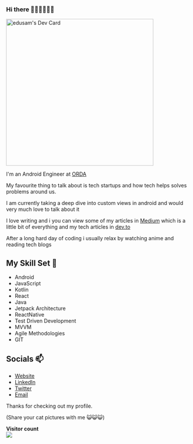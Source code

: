 ### Hi there 👋🏾👋🏽👋🏽

<a href="https://app.daily.dev/rake_codes"><img src="https://api.daily.dev/devcards/23030d2f20604abba2f5c9c5514cfbe5.png?r=aah" width="400" alt="edusam's Dev Card"/></a>

I'm an Android Engineer at [ORDA](https://orda.africa/)

My favourite thing to talk about is tech startups and how tech helps solves problems around us.

I am currently taking a deep dive into custom views in android and would very much love to talk about it

I love writing and i you can view some of my articles in [Medium](https://esambooks.medium.com/) which is a little bit of everything and my tech articles in [dev.to](https://dev.to/kolanse)

After a long hard day of coding i usually relax by watching anime and reading tech blogs

## My Skill Set 🔭
- Android
- JavaScript
- Kotlin
- React
- Java
- Jetpack Architecture
- ReactNative
- Test Driven Development
- MVVM
- Agile Methodologies
- GIT

## Socials 📫
- [Website](https://dev.to/kolanse)
- [LinkedIn](https://linkedin.com/in/ochubasamuel/)
- [Twitter](https://twitter.com/rake_code)
- [Email](mailto:esambooks@gmail.com)

Thanks for checking out my profile.

 (Share your cat pictures with me 😺😺😺)

<p align="left"> 
  <b>Visitor count</b><br>
  <img src="https://profile-counter.glitch.me/kolanse/count.svg" />
</p>

